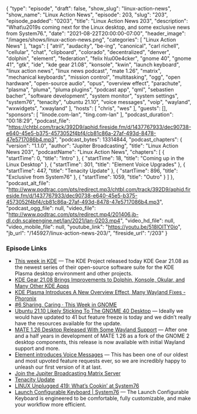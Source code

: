 {
  "type": "episode",
  "draft": false,
  "show_slug": "linux-action-news",
  "show_name": "Linux Action News",
  "episode": 203,
  "slug": "203",
  "episode_padded": "0203",
  "title": "Linux Action News 203",
  "description": "What\u2019s coming next for the Linux desktop, and some exclusive news from System76.",
  "date": "2021-08-22T20:00:00-07:00",
  "header_image": "/images/shows/linux-action-news.png",
  "categories": [
    "Linux Action News"
  ],
  "tags": [
    "atril",
    "audacity",
    "be-ing",
    "canonical",
    "carl richell",
    "cellular",
    "chat",
    "clipboard",
    "colorado",
    "decentralized",
    "denver",
    "dolphin",
    "element",
    "federation",
    "felix h\u00e4cker",
    "gnome 40",
    "gnome 41",
    "gtk",
    "ide",
    "kde gear 21.08",
    "konsole",
    "kwin",
    "launch keyboard",
    "linux action news",
    "linux news podcast",
    "mate 1.26",
    "matrix",
    "mechanical keyboards",
    "mission control",
    "multitasking",
    "ogg",
    "open hardware",
    "open-source audio",
    "opus",
    "overview effect",
    "parachute",
    "plasma",
    "pluma",
    "pluma plugins",
    "podcast app",
    "qml",
    "sebastien bacher",
    "software development",
    "system monitor",
    "system settings",
    "system76",
    "tenacity",
    "ubuntu 21.10",
    "voice messages",
    "voip",
    "wayland",
    "wxwidgets",
    "xwayland"
  ],
  "hosts": [
    "chris",
    "wes"
  ],
  "guests": [],
  "sponsors": [
    "linode.com-lan",
    "ting.com-lan"
  ],
  "podcast_duration": "00:18:29",
  "podcast_file": "https://chtbl.com/track/392D9/aphid.fireside.fm/d/1437767933/dec90738-e640-45e5-b375-4573052f4bf4/cb81c86a-27af-493d-8478-47e5717086b4.mp3",
  "podcast_bytes": 13314844,
  "podcast_chapters": {
    "version": "1.1.0",
    "author": "Jupiter Broadcasting",
    "title": "Linux Action News 203",
    "podcastName": "Linux Action News",
    "chapters": [
      {
        "startTime": 0,
        "title": "Intro"
      },
      {
        "startTime": 18,
        "title": "Coming up in the Linux Desktop"
      },
      {
        "startTime": 301,
        "title": "Element Voice Upgrades"
      },
      {
        "startTime": 447,
        "title": "Tenacity Update"
      },
      {
        "startTime": 896,
        "title": "Exclusive from System76"
      },
      {
        "startTime": 1059,
        "title": "Outro"
      }
    ]
  },
  "podcast_alt_file": "http://www.podtrac.com/pts/redirect.mp3/chtbl.com/track/392D9/aphid.fireside.fm/d/1437767933/dec90738-e640-45e5-b375-4573052f4bf4/cb81c86a-27af-493d-8478-47e5717086b4.mp3",
  "podcast_ogg_file": null,
  "video_file": "http://www.podtrac.com/pts/redirect.mp4/201406.jb-dl.cdn.scaleengine.net/lan/2021/lan-0203.mp4",
  "video_hd_file": null,
  "video_mobile_file": null,
  "youtube_link": "https://youtu.be/518lOITY0io",
  "jb_url": "/145927/linux-action-news-203/",
  "fireside_url": "/203"
}


### Episode Links

  * [This week in KDE](https://pointieststick.com/2021/08/20/this-week-in-kde-some-cool-new-stuff/ "This week in KDE") — The KDE Project released today KDE Gear 21.08 as the newest series of their open-source software suite for the KDE Plasma desktop environment and other projects.
  * [KDE Gear 21.08 Brings Improvements to Dolphin, Konsole, Okular, and Many Other KDE Apps](https://9to5linux.com/kde-gear-21-08-brings-improvements-to-dolphin-konsole-okular-and-many-other-kde-apps "KDE Gear 21.08 Brings Improvements to Dolphin, Konsole, Okular, and Many Other KDE Apps")
  * [KDE Plasma Introduces A New Overview Effect, Many Wayland Fixes - Phoronix](https://www.phoronix.com/scan.php?page=news_item&px=KDE-New-Overview-Effect "KDE Plasma Introduces A New Overview Effect, Many Wayland Fixes - Phoronix")
  * [#6 Sharing, Caring · This Week in GNOME](https://thisweek.gnome.org/posts/2021/08/twig-6/ "#6 Sharing, Caring · This Week in GNOME")
  * [Ubuntu 21.10 Likely Sticking To The GNOME 40 Desktop](https://www.phoronix.com/scan.php?page=news_item&px=Ubuntu-21.10-With-GNOME-40 "Ubuntu 21.10 Likely Sticking To The GNOME 40 Desktop") — Ideally we would have updated to 41 but feature freeze is today and we didn’t really have the resources available for the update.
  * [MATE 1.26 Desktop Released With Some Wayland Support](https://www.phoronix.com/scan.php?page=news_item&px=MATE-1.26-Desktop "MATE 1.26 Desktop Released With Some Wayland Support") — After one and a half years in development of MATE 1.26 as a fork of the GNOME 2 desktop components, this release is now available with initial Wayland support and more.
  * [Element introduces Voice Messages](https://element.io/blog/introducing-voice-messages-and-so-much-more/ "Element introduces Voice Messages") — This has been one of our oldest and most upvoted feature requests ever, so we are incredibly happy to unleash our first version of it at last.
  * [Join the Jupiter Broadcasting Matrix Server](http://linuxunplugged.com/matrix "Join the Jupiter Broadcasting Matrix Server")
  * [Tenacity Update](https://github.com/tenacityteam/tenacity/issues/90#issuecomment-901585714 "Tenacity Update")
  * [LINUX Unplugged 419: What’s Cookin’ at System76](https://linuxunplugged.com/419 "LINUX Unplugged 419: What’s Cookin’ at System76")
  * [Launch Configurable Keyboard | System76](https://system76.com/accessories/launch "Launch Configurable Keyboard | System76") — The Launch Configurable Keyboard is engineered to be comfortable, fully customizable, and make your workflow more efficient.


